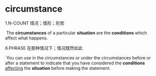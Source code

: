 #  circumstance

1.N-COUNT 情况；情形；形势

​	The **circumstances** of a particular **situation** are the **conditions** which affect what happens.

6.PHRASE 在那种情况下；情况既然如此

​	You can use in the circumstances or under the circumstances before or after a statement to indicate that you have considered the **conditions** <u>affecting</u> the **situation** before making the statement.